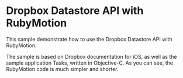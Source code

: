 Dropbox Datastore API with RubyMotion
=====================================

This sample demonstrate how to use the Dropbox Datastore API with RubyMotion.

The sample is based on Dropbox documentation for iOS, as well as the sample application Tasks, written in Objective-C. As you can see, the RubyMotion code is much simpler and shorter.
